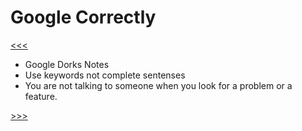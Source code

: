 # Google Correctly

[<<<](./03.05_README.md)

- Google Dorks Notes
- Use keywords not complete sentenses
- You are not talking to someone when you look for a problem or a feature. 

[>>>](./03.07_README.md)
